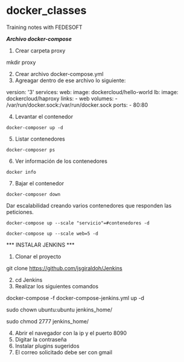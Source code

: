 # docker_classes
Training notes with FEDESOFT

***Archivo docker-compose***

1. Crear carpeta proxy

mkdir proxy

2. Crear archivo docker-compose.yml 
3. Agreagar dentro de ese archivo lo siguiente:

version: '3'
services:
  web:
    image: dockercloud/hello-world
  lb:
    image: dockercloud/haproxy
    links:
      - web
    volumes:
      - /var/run/docker.sock:/var/run/docker.sock
    ports:
      - 80:80

4. Levantar el contenedor

`docker-composer up -d`

5. Listar contenedores

`docker-composer ps`

6. Ver información de los contenedores

`docker info`

7. Bajar el contenedor

`docker-composer down`

Dar escalabilidad creando varios contenedores que responden las peticiones.

`docker-compose up --scale "servicio"=#contenedores -d`

`docker-compose up --scale web=5 -d`


*** INSTALAR JENKINS ***

1. Clonar el proyecto 

git clone https://github.com/jsgiraldoh/Jenkins

2. cd Jenkins
3. Realizar los siguientes comandos

docker-compose -f docker-compose-jenkins.yml up -d

sudo chown ubuntu:ubuntu jenkins_home/

sudo chmod 2777 jenkins_home/

4. Abrir el navegador con la ip y el puerto 8090
5. Digitar la contraseña
6. Instalar plugins sugeridos
7. El correo solicitado debe ser con gmail
